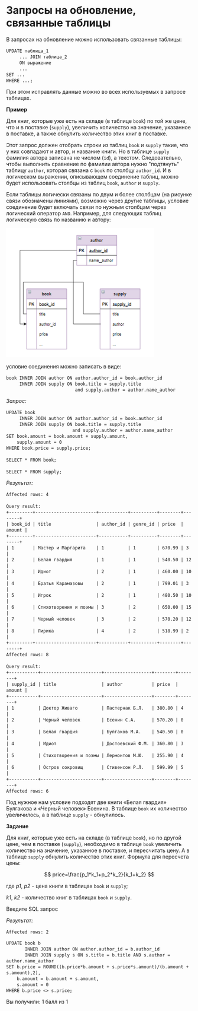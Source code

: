 # Запросы на обновление, связанные таблицы

В запросах на обновление можно использовать связанные таблицы:

```mysql
UPDATE таблица_1
     ... JOIN таблица_2
     ON выражение
     ...
SET ...   
WHERE ...;
```

При этом исправлять данные можно во всех используемых в запросе таблицах.

**Пример**

Для книг, которые уже есть на складе (в таблице `book`) по той же цене, что и в поставке (`supply`), увеличить количество на значение, указанное в поставке, а также обнулить количество этих книг в поставке.

Этот запрос должен отобрать строки из таблиц `book` и `supply` такие, что у них совпадают и автор, и название книги. Но в таблице `supply` фамилия автора записана не числом (`id`), а текстом. Следовательно, чтобы выполнить сравнение по фамилии автора нужно "подтянуть" таблицу `author`, которая связана с `book` по столбцу `author_id`. И в логическом выражении, описывающем соединение таблиц, можно будет использовать столбцы из таблиц `book`, `author` и `supply`. 

Если таблицы логически связаны по двум и более столбцам (на рисунке связи обозначены линиями), возможно через другие таблицы, условие соединение будет включать связи по нужным столбцам через логический оператор `AND`. Например, для следующих таблиц логическую связь по названию и автору:

<p float="left">
<img src="111.png" width="400" />
</p>

условие соединения можно записать в виде:

```mysql
book INNER JOIN author ON author.author_id = book.author_id
     INNER JOIN supply ON book.title = supply.title 
                          and supply.author = author.name_author
```

*Запрос:*

```mysql
UPDATE book 
     INNER JOIN author ON author.author_id = book.author_id
     INNER JOIN supply ON book.title = supply.title 
                         and supply.author = author.name_author
SET book.amount = book.amount + supply.amount,
    supply.amount = 0   
WHERE book.price = supply.price;

SELECT * FROM book;

SELECT * FROM supply;
```

*Результат:*

```mysql
Affected rows: 4

Query result:
+---------+-----------------------+-----------+----------+--------+--------+
| book_id | title                 | author_id | genre_id | price  | amount |
+---------+-----------------------+-----------+----------+--------+--------+
| 1       | Мастер и Маргарита    | 1         | 1        | 670.99 | 3      |
| 2       | Белая гвардия         | 1         | 1        | 540.50 | 12     |
| 3       | Идиот                 | 2         | 1        | 460.00 | 10     |
| 4       | Братья Карамазовы     | 2         | 1        | 799.01 | 3      |
| 5       | Игрок                 | 2         | 1        | 480.50 | 10     |
| 6       | Стихотворения и поэмы | 3         | 2        | 650.00 | 15     |
| 7       | Черный человек        | 3         | 2        | 570.20 | 12     |
| 8       | Лирика                | 4         | 2        | 518.99 | 2      |
+---------+-----------------------+-----------+----------+--------+--------+
Affected rows: 8

Query result:
+-----------+-----------------------+------------------+--------+--------+
| supply_id | title                 | author           | price  | amount |
+-----------+-----------------------+------------------+--------+--------+
| 1         | Доктор Живаго         | Пастернак Б.Л.   | 380.80 | 4      |
| 2         | Черный человек        | Есенин С.А.      | 570.20 | 0      |
| 3         | Белая гвардия         | Булгаков М.А.    | 540.50 | 0      |
| 4         | Идиот                 | Достоевский Ф.М. | 360.80 | 3      |
| 5         | Стихотворения и поэмы | Лермонтов М.Ю.   | 255.90 | 4      |
| 6         | Остров сокровищ       | Стивенсон Р.Л.   | 599.99 | 5      |
+-----------+-----------------------+------------------+--------+--------+
Affected rows: 6
```

Под нужное нам условие подходят две книги «Белая гвардия» Булгакова и «Черный человек» Есенина. В таблице `book` их количество увеличилось, а в таблице `supply` - обнулилось.

**Задание**

Для книг, которые уже есть на складе (в таблице `book`), но по другой цене, чем в поставке (`supply`), необходимо в таблице `book` увеличить количество на значение, указанное в поставке,  и пересчитать цену. А в таблице `supply` обнулить количество этих книг. Формула для пересчета цены:

$$ price=\frac{p_1*k_1+p_2*k_2}{k_1+k_2} $$

где  *p1*, *p2* - цена книги в таблицах `book` и `supply`;

*k1*, *k2* - количество книг в таблицах `book` и `supply`.

Введите SQL запрос

*Результат:*

```mysql
Affected rows: 2
```

```mysql
UPDATE book b
       INNER JOIN author ON author.author_id = b.author_id
       INNER JOIN supply s ON s.title = b.title AND s.author = author.name_author
SET b.price = ROUND((b.price*b.amount + s.price*s.amount)/(b.amount + s.amount),2),
    b.amount = b.amount + s.amount,
    s.amount = 0
WHERE b.price <> s.price;
```

Вы получили: 1 балл из 1

